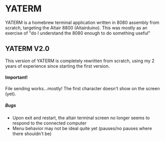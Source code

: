 # YATERM
YATERM is a homebrew terminal application written in 8080 assembly from scratch, targeting the Altair 8800 (Altairduino). This was mostly as an exercise of "do I understand the 8080 enough to do something useful"

## YATERM V2.0
This version of YATERM is completely rewritten from scratch, using my 2 years of experience since starting the first version.

#### Important!
File sending works...mostly!
The first character doesn't show on the screen (yet).


##### Bugs
- Upon exit and restart, the altair terminal screen no longer seems to respond to the connected computer
- Menu behavior may not be ideal quite yet (pauses/no pauses where there shouldn't be)